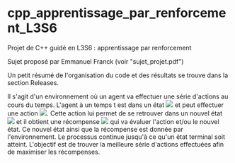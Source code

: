 # cpp_apprentissage_par_renforcement_L3S6
Projet de C++ guidé en L3S6 : apprentissage par renforcement

Sujet proposé par Emmanuel Franck (voir "sujet_projet.pdf")

Un petit résumé de l'organisation du code et des résultats se trouve dans la section Releases.

Il s'agit d'un environnement où un agent va effectuer une série d'actions au cours du temps. L'agent à un temps t est dans un état <img src="https://render.githubusercontent.com/render/math?math=s_t\in S"> et peut effectuer une action <img src="https://render.githubusercontent.com/render/math?math=a_t\in A">. Cette action lui permet de se retrouver dans un nouvel état <img src="https://latex.codecogs.com/gif.latex?s_{t+1}"/> et il obtient une récompense <img src="https://latex.codecogs.com/gif.latex?r_{t+1}"/> qui va évaluer l'action et/ou le nouvel état. Ce nouvel état ainsi que la récompense est donnée par l'environnement. Le processus continue jusqu'à ce qu'un état terminal soit atteint. L'objectif est de trouver la meilleure série d'actions effectuées afin de maximiser les récompenses.
